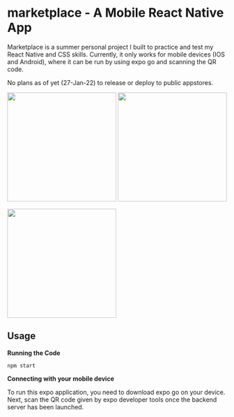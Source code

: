 # marketplace - A Mobile React Native App

Marketplace is a summer personal project I built to practice and test my React Native and CSS skills. Currently, it only works for mobile devices (IOS and Android), where it can be run by using expo go and scanning the QR code.

No plans as of yet (27-Jan-22) to release or deploy to public appstores.

<img src="https://user-images.githubusercontent.com/65510993/151417385-fdf1c42d-b2f1-4474-9b21-0535635ca5d3.jpg" width="250">

<img src="https://user-images.githubusercontent.com/65510993/151416562-85dd884f-1ee7-4993-bedf-267663d693ea.png" width="250">

<img src="https://user-images.githubusercontent.com/65510993/151416569-5177d7e8-bd69-4cd8-b585-5f46d420f71c.png![image](https://user-images.githubusercontent.com/65510993/151418256-f6cd9e3b-d6cc-4067-8441-d711d9808e2e.png)
" width="250">





## Usage

**Running the Code**

```
npm start
```

**Connecting with your mobile device**

To run this expo application, you need to download expo go on your device. Next, scan the QR code given by expo developer tools once the backend server has been launched.

